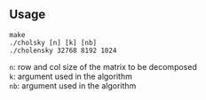 ## Usage

```
make 
./cholsky [n] [k] [nb]
./cholensky 32768 8192 1024
```

`n`: row and col size of the matrix to be decomposed  
`k`: argument used in the algorithm  
`nb`: argument used in the algorithm